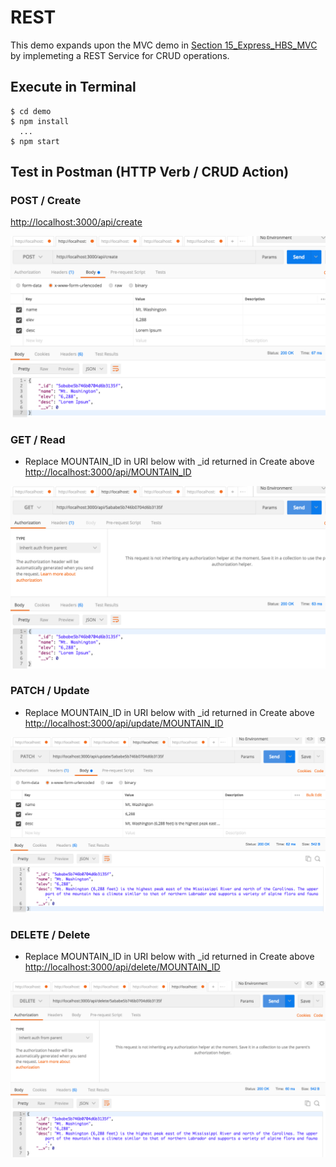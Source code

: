 # REST
This demo expands upon the MVC demo in [Section 15_Express_HBS_MVC](https://github.com/RobertFrenette/E-31_Spring_2018/tree/master/15_Express_HBS_MVC) 
by implemeting a REST Service for CRUD operations.

## Execute in Terminal
```
$ cd demo
$ npm install
  ...
$ npm start
```

## Test in Postman (HTTP Verb / CRUD Action)

### POST / Create
[http://localhost:3000/api/create](http://localhost:3000/api/create)

![Create](img/create.png?raw=true "Create")


### GET / Read
+ Replace MOUNTAIN_ID in URI below with _id returned in Create above
[http://localhost:3000/api/MOUNTAIN_ID](http://localhost:3000/api/MOUNTAIN_ID)

![Read](img/read.png?raw=true "Read")


### PATCH / Update
+ Replace MOUNTAIN_ID in URI below with _id returned in Create above
[http://localhost:3000/api/update/MOUNTAIN_ID](http://localhost:3000/api/update/MOUNTAIN_ID)

![Update](img/update.png?raw=true "Update")


### DELETE / Delete
+ Replace MOUNTAIN_ID in URI below with _id returned in Create above
[http://localhost:3000/api/delete/MOUNTAIN_ID](http://localhost:3000/api/delete/MOUNTAIN_ID)

![Delete](img/delete.png?raw=true "Delete")
